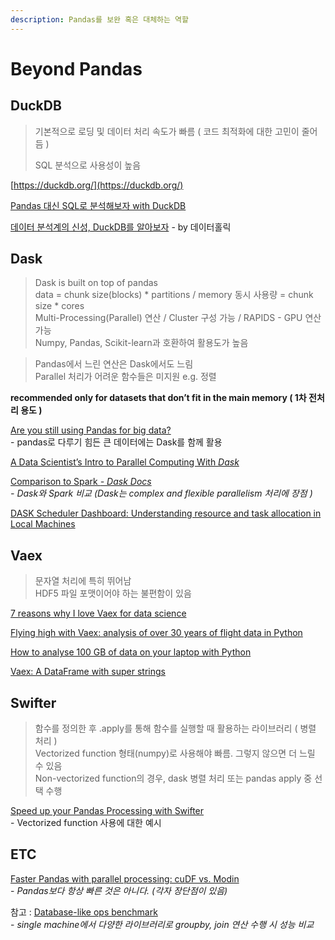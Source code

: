 ```yaml
---
description: Pandas를 보완 혹은 대체하는 역할
---
```


# Beyond Pandas

## DuckDB

> 기본적으로 로딩 및 데이터 처리 속도가 빠름 ( 코드 최적화에 대한 고민이 줄어듬 )
>
> SQL 분석으로 사용성이 높음

[https://duckdb.org/](https://duckdb.org/)

[Pandas 대신 SQL로 분석해보자 with DuckDB](https://yahwang.github.io/posts/100)

[데이터 분석계의 신성, DuckDB를 알아보자](https://www.youtube.com/watch?v=LUHvc2cMvwA\&t=66s) - by 데이터홀릭

## Dask

> Dask is built on top of pandas\
> data = chunk size(blocks) \* partitions / memory 동시 사용량 = chunk size \* cores\
> Multi-Processing(Parallel) 연산 / Cluster 구성 가능 / RAPIDS - GPU 연산 가능 \
> Numpy, Pandas, Scikit-learn과 호환하여 활용도가 높음

> Pandas에서 느린 연산은 Dask에서도 느림\
> Parallel 처리가 어려운 함수들은 미지원  e.g. 정렬

**recommended only for datasets that don’t fit in the main memory ( 1차 전처리 용도 )**

[Are you still using Pandas for big data?](https://towardsdatascience.com/are-you-still-using-pandas-for-big-data-12788018ba1a)\
&#x20; \-  pandas로 다루기 힘든 큰 데이터에는 Dask를 함께 활용

[A Data Scientist’s Intro to Parallel Computing With _Dask_](https://towardsdatascience.com/a-data-scientists-intro-to-parallel-computing-with-dask-4c1b4a464579)

[Comparison to Spark _- Dask Docs_](https://docs.dask.org/en/latest/spark.html)\
&#x20; _- Dask와 Spark 비교 (Dask는 complex and flexible parallelism 처리에 장점 )_

[DASK Scheduler Dashboard: Understanding resource and task allocation in Local Machines](https://medium.com/@kartikbhanot/dask-scheduler-dashboard-understanding-resource-and-task-allocation-in-local-machines-bc5aa60eca6e)

## Vaex

> 문자열 처리에 특히 뛰어남 \
> HDF5 파일 포맷이어야 하는 불편함이 있음

[7 reasons why I love Vaex for data science](https://towardsdatascience.com/7-reasons-why-i-love-vaex-for-data-science-99008bc8044b)

[Flying high with Vaex: analysis of over 30 years of flight data in Python](https://towardsdatascience.com/https-medium-com-jovan-veljanoski-flying-high-with-vaex-analysis-of-over-30-years-of-flight-data-in-python-b224825a6d56)

[How to analyse 100 GB of data on your laptop with Python](https://towardsdatascience.com/how-to-analyse-100s-of-gbs-of-data-on-your-laptop-with-python-f83363dda94)

[Vaex: A DataFrame with super strings](https://towardsdatascience.com/vaex-a-dataframe-with-super-strings-789b92e8d861)

## Swifter

> 함수를 정의한 후 .apply를 통해 함수를 실행할 때 활용하는 라이브러리 ( 병렬 처리 )\
> Vectorized function 형태(numpy)로 사용해야 빠름. 그렇지 않으면 더 느릴 수 있음 \
> Non-vectorized function의 경우, dask 병렬 처리 또는 pandas apply 중 선택 수행&#x20;

[Speed up your Pandas Processing with Swifter](https://towardsdatascience.com/speed-up-your-pandas-processing-with-swifter-6aa314600a13)\
&#x20; \- Vectorized function 사용에 대한 예시

## ETC

[Faster Pandas with parallel processing: cuDF vs. Modin](https://towardsdatascience.com/faster-pandas-with-parallel-processing-cudf-vs-modin-f2318c594084)\
&#x20; \-  _Pandas보다 항상 빠른 것은 아니다. (각자 장단점이 있음)_

참고 : [Database-like ops benchmark](https://h2oai.github.io/db-benchmark/)\
&#x20; \-  _single machine에서 다양한 라이브러리로 groupby, join 연산 수행 시 성능 비교_
